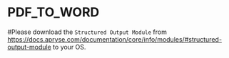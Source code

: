 # PDF_TO_WORD

#Please download the `Structured Output Module` from https://docs.apryse.com/documentation/core/info/modules/#structured-output-module to your OS.
